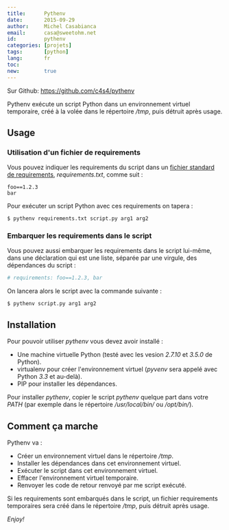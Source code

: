 ```yaml
---
title:      Pythenv
date:       2015-09-29
author:     Michel Casabianca
email:      casa@sweetohm.net
id:         pythenv
categories: [projets]
tags:       [python]
lang:       fr
toc:        
new:        true
---
```


Sur Github: <https://github.com/c4s4/pythenv>

Pythenv exécute un script Python dans un environnement virtuel temporaire, créé à la volée dans le répertoire */tmp*, puis détruit après usage.

<!--more-->

Usage
-----

### Utilisation d'un fichier de requirements

Vous pouvez indiquer les requirements du script dans un [fichier standard de requirements](https://pip.readthedocs.org/en/1.1/requirements.html), *requirements.txt*, comme suit :

```
foo==1.2.3
bar
```

Pour exécuter un script Python avec ces requirements on tapera :

```
$ pythenv requirements.txt script.py arg1 arg2
```

### Embarquer les requirements dans le script

Vous pouvez aussi embarquer les requirements dans le script lui-même, dans une déclaration qui est une liste, séparée par une virgule, des dépendances du script :

```python
# requirements: foo==1.2.3, bar
```

On lancera alors le script avec la commande suivante :

```
$ pythenv script.py arg1 arg2
```

Installation
------------

Pour pouvoir utiliser *pythenv* vous devez avoir installé :

- Une machine virtuelle Python (testé avec les vesion *2.7.10* et *3.5.0* de Python).
- virtualenv pour créer l'environnement virtuel (*pyvenv* sera appelé avec Python *3.3* et au-delà).
- PIP pour installer les dépendances.

Pour installer *pythenv*, copier le script *pythenv* quelque part dans votre *PATH* (par exemple dans le répertoire */usr/local/bin/* ou */opt/bin/*).


Comment ça marche
-----------------

Pythenv va :

- Créer un environnement virtuel dans le répertoire */tmp*.
- Installer les dépendances dans cet environnement virtuel.
- Exécuter le script dans cet environnement virtuel.
- Effacer l'environnement virtuel temporaire.
- Renvoyer les code de retour renvoyé par me script exécuté.

Si les requirements sont embarqués dans le script, un fichier requirements temporaires sera créé dans le répertoire */tmp*, puis détruit après usage.

*Enjoy!*

